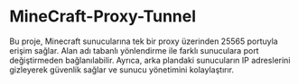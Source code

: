 # MineCraft-Proxy-Tunnel
Bu proje, Minecraft sunucularına tek bir proxy üzerinden 25565 portuyla erişim sağlar. Alan adı tabanlı yönlendirme ile farklı sunuculara port değiştirmeden bağlanılabilir. Ayrıca, arka plandaki sunucuların IP adreslerini gizleyerek güvenlik sağlar ve sunucu yönetimini kolaylaştırır.
